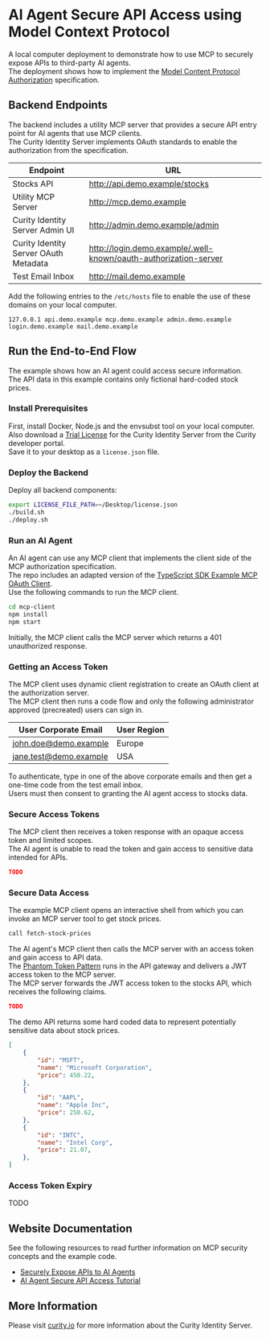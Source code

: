 # AI Agent Secure API Access using Model Context Protocol

A local computer deployment to demonstrate how to use MCP to securely expose APIs to third-party AI agents.\
The deployment shows how to implement the [Model Content Protocol Authorization](https://modelcontextprotocol.io/specification/2025-03-26/basic/authorization) specification.

## Backend Endpoints

The backend includes a utility MCP server that provides a secure API entry point for AI agents that use MCP clients.\
The Curity Identity Server implements OAuth standards to enable the authorization from the specification.

| Endpoint | URL |
| -------- | --- |
| Stocks API | http://api.demo.example/stocks |
| Utility MCP Server | http://mcp.demo.example |
| Curity Identity Server Admin UI | http://admin.demo.example/admin |
| Curity Identity Server OAuth Metadata | http://login.demo.example/.well-known/oauth-authorization-server |
| Test Email Inbox | http://mail.demo.example |

Add the following entries to the `/etc/hosts` file to enable the use of these domains on your local computer.

```text
127.0.0.1 api.demo.example mcp.demo.example admin.demo.example login.demo.example mail.demo.example
```

## Run the End-to-End Flow

The example shows how an AI agent could access secure information.\
The API data in this example contains only fictional hard-coded stock prices.

### Install Prerequisites

First, install Docker, Node.js and the envsubst tool on your local computer.\
Also download a [Trial License](https://developer.curity.io/free-trial) for the Curity Identity Server from the Curity developer portal.\
Save it to your desktop as a `license.json` file.

### Deploy the Backend

Deploy all backend components:

```bash
export LICENSE_FILE_PATH=~/Desktop/license.json
./build.sh
./deploy.sh
```

### Run an AI Agent

An AI agent can use any MCP client that implements the client side of the MCP authorization specification.\
The repo includes an adapted version of the [TypeScript SDK Example MCP OAuth Client](https://github.com/modelcontextprotocol/typescript-sdk/blob/main/src/examples/client/simpleOAuthClient.ts).\
Use the following commands to run the MCP client.

```bash
cd mcp-client
npm install
npm start
```

Initially, the MCP client calls the MCP server which returns a 401 unauthorized response.

### Getting an Access Token

The MCP client uses dynamic client registration to create an OAuth client at the authorization server.\
The MCP client then runs a code flow and only the following administrator approved (precreated) users can sign in.

| User Corporate Email | User Region |
| -------------------- | ----------- |
| john.doe@demo.example | Europe |
| jane.test@demo.example | USA |

To authenticate, type in one of the above corporate emails and then get a one-time code from the test email inbox.\
Users must then consent to granting the AI agent access to stocks data.

### Secure Access Tokens

The MCP client then receives a token response with an opaque access token and limited scopes.\
The AI agent is unable to read the token and gain access to sensitive data intended for APIs.

```json
TODO
```

### Secure Data Access

The example MCP client opens an interactive shell from which you can invoke an MCP server tool to get stock prices.

```bash
call fetch-stock-prices
```

The AI agent's MCP client then calls the MCP server with an access token and gain access to API data.\
The [Phantom Token Pattern](https://curity.io/resources/learn/phantom-token-pattern/) runs in the API gateway and delivers a JWT access token to the MCP server.\
The MCP server forwards the JWT access token to the stocks API, which receives the following claims.

```json
TODO
```

The demo API returns some hard coded data to represent potentially sensitive data about stock prices.

```json
[
    {
        "id": "MSFT",
        "name": "Microsoft Corporation",
        "price": 450.22,
    },
    {
        "id": "AAPL",
        "name": "Apple Inc",
        "price": 250.62,
    },
    {
        "id": "INTC",
        "name": "Intel Corp",
        "price": 21.07,
    },
]
```

### Access Token Expiry

TODO

## Website Documentation

See the following resources to read further information on MCP security concepts and the example code.

- [Securely Expose APIs to AI Agents](https://curity.io/resources/learn/securely-expose-apis-to-ai-agents/)
- [AI Agent Secure API Access Tutorial](https://curity.io/resources/learn/ai-agent-secure-api-access/)

## More Information

Please visit [curity.io](https://curity.io/) for more information about the Curity Identity Server.
